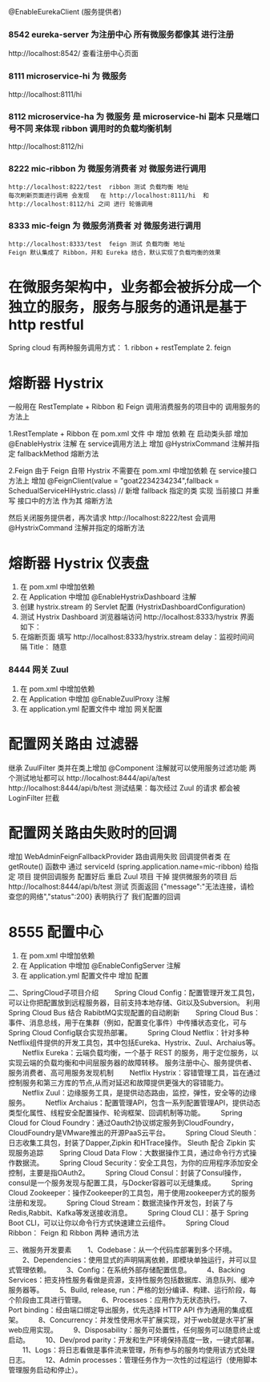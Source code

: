 @EnableEurekaClient  (服务提供者)

###  8542  eureka-server    为注册中心  所有微服务都像其 进行注册
http://localhost:8542/  查看注册中心页面 

### 8111 microservice-hi  为 微服务 
http://localhost:8111/hi 

### 8112 microservice-ha  为 微服务  是 microservice-hi 副本 只是端口号不同 来体现 ribbon 调用时的负载均衡机制 
http://localhost:8112/hi 


### 8222 mic-ribbon  为 微服务消费者  对 微服务进行调用  
    http://localhost:8222/test  ribbon 测试 负载均衡 地址
    每次刷新页面进行调用 会发现   在 http://localhost:8111/hi  和 http://localhost:8112/hi 之间 进行 轮循调用 
    
### 8333 mic-feign  为 微服务消费者  对 微服务进行调用     
    http://localhost:8333/test  feign 测试 负载均衡 地址
    Feign 默认集成了 Ribbon，并和 Eureka 结合，默认实现了负载均衡的效果
 
# 在微服务架构中，业务都会被拆分成一个独立的服务，服务与服务的通讯是基于 http restful 
Spring cloud 有两种服务调用方式：
    1. ribbon + restTemplate
    2. feign 


# 熔断器  Hystrix 
一般用在  RestTemplate + Ribbon 和 Feign 调用消费服务的项目中的  调用服务的方法上 

1.RestTemplate + Ribbon
在 pom.xml 文件 中    增加 依赖
在 启动类头部         增加 @EnableHystrix  注解 
在 service调用方法上  增加 @HystrixCommand 注解并指定 fallbackMethod 熔断方法

2.Feign
由于 Feign 自带 Hystrix  不需要在 pom.xml 中增加依赖 
在 service接口方法上  增加 @FeignClient(value = "goat2234234234",fallback = SchedualServiceHiHystric.class) // 
新增 fallback 指定的类 实现 当前接口 并重写 接口中的方法  作为其 熔断方法

然后关闭服务提供者，再次请求 http://localhost:8222/test 会调用 @HystrixCommand 注解并指定的熔断方法


# 熔断器  Hystrix  仪表盘

1. 在 pom.xml 中增加依赖
2. 在 Application 中增加 @EnableHystrixDashboard 注解
3. 创建 hystrix.stream 的 Servlet 配置  (HystrixDashboardConfiguration)
4. 测试 Hystrix Dashboard 浏览器端访问 http://localhost:8333/hystrix 界面如下：
5. 在熔断页面 填写 http://localhost:8333/hystrix.stream  delay：监视时间间隔  Title： 随意

### 8444 网关  Zuul 
1. 在 pom.xml 中增加依赖
2. 在 Application 中增加 @EnableZuulProxy 注解
3. 在 application.yml 配置文件中 增加 网关配置 

# 配置网关路由 过滤器

继承 ZuulFilter 类并在类上增加 @Component 注解就可以使用服务过滤功能
两个测试地址都可以
http://localhost:8444/api/a/test
http://localhost:8444/api/b/test
测试结果：每次经过 Zuul 的请求 都会被 LoginFilter 拦截 

# 配置网关路由失败时的回调

增加 WebAdminFeignFallbackProvider 路由调用失败 回调提供者类
在 getRoute() 函数中 通过 serviceId (spring.application.name=mic-ribbon) 给指定 项目 提供回调服务 
配置好后 重启 Zuul 项目  干掉 提供微服务的项目 后  http://localhost:8444/api/b/test  测试
页面返回  {"message":"无法连接，请检查您的网络","status":200}  表明执行了  我们配置的回调 

# 8555 配置中心 
1. 在 pom.xml 中增加依赖
2. 在 Application 中增加 @EnableConfigServer 注解
3. 在 application.yml 配置文件中 增加 配置 


二、SpringCloud子项目介绍
　　Spring Cloud Config：配置管理开发工具包，可以让你把配置放到远程服务器，目前支持本地存储、Git以及Subversion。
            利用 Spring Cloud Bus 结合 RabibtMQ实现配置的自动刷新 
　　Spring Cloud Bus：事件、消息总线，用于在集群（例如，配置变化事件）中传播状态变化，可与Spring Cloud Config联合实现热部署。
　　Spring Cloud Netflix：针对多种Netflix组件提供的开发工具包，其中包括Eureka、Hystrix、Zuul、Archaius等。
　　Netflix Eureka：云端负载均衡，一个基于 REST 的服务，用于定位服务，以实现云端的负载均衡和中间层服务器的故障转移。
            服务注册中心、服务提供者、服务消费者、高可用服务发现机制
　　Netflix Hystrix：容错管理工具，旨在通过控制服务和第三方库的节点,从而对延迟和故障提供更强大的容错能力。
　　Netflix Zuul：边缘服务工具，是提供动态路由，监控，弹性，安全等的边缘服务。
　　Netflix Archaius：配置管理API，包含一系列配置管理API，提供动态类型化属性、线程安全配置操作、轮询框架、回调机制等功能。
　　Spring Cloud for Cloud Foundry：通过Oauth2协议绑定服务到CloudFoundry，CloudFoundry是VMware推出的开源PaaS云平台。
　　Spring Cloud Sleuth：日志收集工具包，封装了Dapper,Zipkin 和HTrace操作。 Sleuth 配合 Zipkin 实现服务追踪
　　Spring Cloud Data Flow：大数据操作工具，通过命令行方式操作数据流。
　　Spring Cloud Security：安全工具包，为你的应用程序添加安全控制，主要是指OAuth2。
　　Spring Cloud Consul：封装了Consul操作，consul是一个服务发现与配置工具，与Docker容器可以无缝集成。
　　Spring Cloud Zookeeper：操作Zookeeper的工具包，用于使用zookeeper方式的服务注册和发现。
　　Spring Cloud Stream：数据流操作开发包，封装了与Redis,Rabbit、Kafka等发送接收消息。
　　Spring Cloud CLI：基于 Spring Boot CLI，可以让你以命令行方式快速建立云组件。
　　Spring Cloud Ribbon： Feign 和 Ribbon 两种 通讯方法

三、微服务开发要素
　　1、Codebase：从一个代码库部署到多个环境。
　　2、Dependencies：使用显式的声明隔离依赖，即模块单独运行，并可以显式管理依赖。
　　3、Config：在系统外部存储配置信息。
　　4、Backing Services：把支持性服务看做是资源，支持性服务包括数据库、消息队列、缓冲服务器等。
　　5、Build, release, run：严格的划分编译、构建、运行阶段，每个阶段由工具进行管理。
　　6、Processes：应用作为无状态执行。
　　7、Port binding：经由端口绑定导出服务，优先选择 HTTP API 作为通用的集成框架。
　　8、Concurrency：并发性使用水平扩展实现，对于web就是水平扩展web应用实现。
　　9、Disposability：服务可处置性，任何服务可以随意终止或启动。
　　10、Dev/prod parity：开发和生产环境保持高度一致，一键式部署。
　　11、Logs：将日志看做是事件流来管理，所有参与的服务均使用该方式处理日志。
　　12、Admin processes：管理任务作为一次性的过程运行（使用脚本管理服务启动和停止）。

    